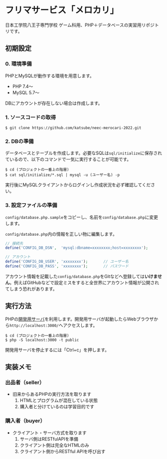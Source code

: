 # フリマサービス「メロカリ」
日本工学院八王子専門学校 ゲーム科用、PHP＋データベースの実習用リポジトリです。

## 初期設定
### 0. 環境準備
PHPとMySQLが動作する環境を用意します。
* PHP 7.4〜
* MySQL 5.7〜

DBにアカウントが存在しない場合は作成します。


### 1. ソースコードの取得
```shellsession
$ git clone https://github.com/katsube/neec-merocari-2022.git
```

### 2. DBの準備
データベースとテーブルを作成します。必要なSQLは`sql/initialize`に保存されているので、以下のコマンドで一気に実行することが可能です。
```shellsession
$ cd (プロジェクトの一番上の階層)
$ cat sql/initialize/*.sql | mysql -u (ユーザー名) -p
```

実行後にMySQLクライアントからログインし作成状況を必ず確認してください。

### 3. 設定ファイルの準備
`config/database.php.sample`をコピーし、名前を`config/database.php`に変更します。

`config/database.php`内の情報を正しい物に編集します。
```php
// 接続先
define('CONFIG_DB_DSN',  'mysql:dbname=xxxxxxxx;host=xxxxxxxx');

// アカウント
define('CONFIG_DB_USER', 'xxxxxxxx');		// ユーザー名
define('CONFIG_DB_PASS', 'xxxxxxxx');		// パスワード
```

アカウント情報を記載した`config/database.php`をGitなどへ登録しては**いけません**。例えばGitHubなどで設定ミスをすると全世界にアカウント情報が公開されてしまう恐れがあります。


## 実行方法
PHPの[開発用サーバ](https://www.php.net/manual/ja/features.commandline.webserver.php)を利用します。開発用サーバが起動したらWebブラウザから`http://localhost:3000/`へアクセスします。
```shellsession
$ cd (プロジェクトの一番上の階層)
$ php -S localhost:3000 -t public
```

開発用サーバを停止するには「Ctrl+c」を押します。

## 実装メモ
### 出品者（seller）
* 旧来からあるPHPの実行方法を取ります
    1. HTMLとプログラムが混在している状態
    1. 購入者と分けているのは学習目的です

### 購入者（buyer）
* クライアント・サーバ方式を取ります
    1. サーバ側はRESTfulAPIを準備
    1. クライアント側は完全なHTMLのみ
    1. クライアント側からRESTful APIを呼び出す
